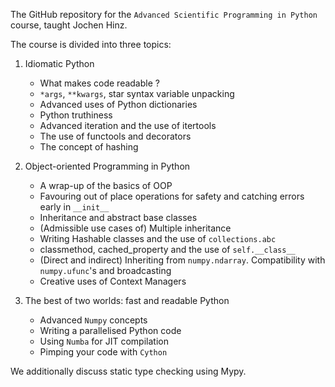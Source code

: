 The GitHub repository for the `Advanced Scientific Programming in Python` course, taught Jochen Hinz.

The course is divided into three topics:

1. Idiomatic Python
   - What makes code readable ?
   - `*args`, `**kwargs`, star syntax variable unpacking
   - Advanced uses of Python dictionaries
   - Python truthiness
   - Advanced iteration and the use of itertools
   - The use of functools and decorators
   - The concept of hashing

2. Object-oriented Programming in Python
   - A wrap-up of the basics of OOP
   - Favouring out of place operations for safety and catching errors early in `__init__`
   - Inheritance and abstract base classes
   - (Admissible use cases of) Multiple inheritance
   - Writing Hashable classes and the use of `collections.abc`
   - classmethod, cached_property and the use of `self.__class__`
   - (Direct and indirect) Inheriting from `numpy.ndarray`. Compatibility with `numpy.ufunc`'s and broadcasting
   - Creative uses of Context Managers
  
3. The best of two worlds: fast and readable Python
   - Advanced `Numpy` concepts
   - Writing a parallelised Python code
   - Using `Numba` for JIT compilation
   - Pimping your code with `Cython`

We additionally discuss static type checking using Mypy.
